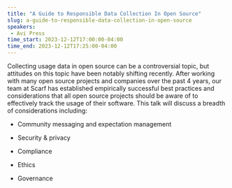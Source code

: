 ```yaml
---
title: "A Guide to Responsible Data Collection In Open Source"
slug: a-guide-to-responsible-data-collection-in-open-source
speakers:
 - Avi Press
time_start: 2023-12-12T17:00:00-04:00
time_end: 2023-12-12T17:25:00-04:00
---
```


Collecting usage data in open source can be a controversial topic, but attitudes on this topic have been notably shifting recently. After working with many open source projects and companies over the past 4 years, our team at Scarf has established empirically successful best practices and considerations that all open source projects should be aware of to effectively track the usage of their software. This talk will discuss a breadth of considerations including:
 
 
 
 * Community messaging and expectation management
 
 * Security & privacy
 
 * Compliance
 
 * Ethics
 
 * Governance